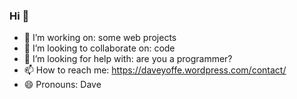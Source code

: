 ### Hi 👋

- 🔭 I’m working on: some web projects
- 👯 I’m looking to collaborate on: code
- 🤔 I’m looking for help with: are you a programmer?
- 📫 How to reach me: https://daveyoffe.wordpress.com/contact/
- 😄 Pronouns: Dave
